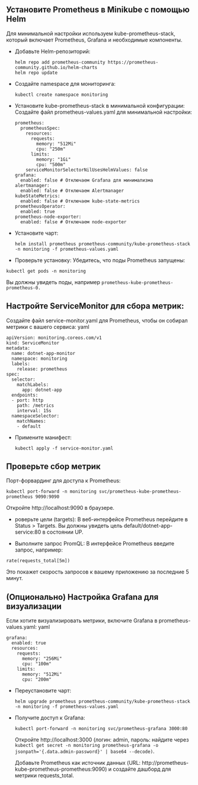 ## Установите Prometheus в Minikube с помощью Helm
Для минимальной настройки используем kube-prometheus-stack, который включает Prometheus, Grafana и необходимые компоненты.

- Добавьте Helm-репозиторий:

  ```
  helm repo add prometheus-community https://prometheus-community.github.io/helm-charts
  helm repo update
  ```

- Создайте namespace для мониторинга:

  `kubectl create namespace monitoring`

- Установите kube-prometheus-stack в минимальной конфигурации:
Создайте файл prometheus-values.yaml для минимальной настройки:

  ```
  prometheus:
    prometheusSpec:
      resources:
        requests:
          memory: "512Mi"
          cpu: "250m"
        limits:
          memory: "1Gi"
          cpu: "500m"
      serviceMonitorSelectorNilUsesHelmValues: false
  grafana:
    enabled: false # Отключаем Grafana для минимализма
  alertmanager:
    enabled: false # Отключаем Alertmanager
  kubeStateMetrics:
    enabled: false # Отключаем kube-state-metrics
  prometheusOperator:
    enabled: true
  prometheus-node-exporter:
    enabled: false # Отключаем node-exporter
  ```
- Установите чарт:

  `helm install prometheus prometheus-community/kube-prometheus-stack -n monitoring -f prometheus-values.yaml`

- Проверьте установку:
  Убедитесь, что поды Prometheus запущены:

`kubectl get pods -n monitoring`

Вы должны увидеть поды, например `prometheus-kube-prometheus-prometheus-0.`

## Настройте ServiceMonitor для сбора метрик:
  Создайте файл service-monitor.yaml для Prometheus, чтобы он собирал метрики с вашего сервиса:
  yaml

```
apiVersion: monitoring.coreos.com/v1
kind: ServiceMonitor
metadata:
  name: dotnet-app-monitor
  namespace: monitoring
  labels:
    release: prometheus
spec:
  selector:
    matchLabels:
      app: dotnet-app
  endpoints:
  - port: http
    path: /metrics
    interval: 15s
  namespaceSelector:
    matchNames:
    - default
```

- Примените манифест:

  `kubectl apply -f service-monitor.yaml`

## Проверьте сбор метрик
  Порт-форвардинг для доступа к Prometheus:

`kubectl port-forward -n monitoring svc/prometheus-kube-prometheus-prometheus 9090:9090`

Откройте http://localhost:9090 в браузере.

- роверьте цели (targets):
  В веб-интерфейсе Prometheus перейдите в Status > Targets. Вы должны увидеть цель default/dotnet-app-service:80 в состоянии UP.

- Выполните запрос PromQL:
  В интерфейсе Prometheus введите запрос, например:

`rate(requests_total[5m])`

Это покажет скорость запросов к вашему приложению за последние 5 минут.

## (Опционально) Настройка Grafana для визуализации
  Если хотите визуализировать метрики, включите Grafana в prometheus-values.yaml:
  yaml

```
grafana:
  enabled: true
  resources:
    requests:
      memory: "256Mi"
      cpu: "100m"
    limits:
      memory: "512Mi"
      cpu: "200m"
```

- Переустановите чарт:

  `helm upgrade prometheus prometheus-community/kube-prometheus-stack -n monitoring -f prometheus-values.yaml`

- Получите доступ к Grafana:

  `kubectl port-forward -n monitoring svc/prometheus-grafana 3000:80`

  Откройте http://localhost:3000 (логин: admin, пароль: найдите через `kubectl get secret -n monitoring prometheus-grafana -o jsonpath='{.data.admin-password}' | base64 --decode)`.

  Добавьте Prometheus как источник данных (URL: http://prometheus-kube-prometheus-prometheus:9090) и создайте дашборд для метрики requests_total.




